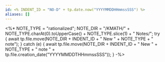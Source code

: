 ```yaml
---
id: <% INDENT_ID = "NO-D" + tp.date.now("YYYYMMDDHHmmssSSS") %>
aliases: []
---
```

<%*
NOTE_TYPE = "rationalized";
NOTE_DIR = "/KMATH/" + NOTE_TYPE.charAt(0).toUpperCase() + NOTE_TYPE.slice(1) + " Notes/";
try {
	await tp.file.move(NOTE_DIR + INDENT_ID + " New " + NOTE_TYPE + " note");
} catch (e) {
	await tp.file.move(NOTE_DIR + INDENT_ID + " New " + NOTE_TYPE + " note " + tp.file.creation_date("YYYYMMDDTHHmmssSSS"));
}
-%>
